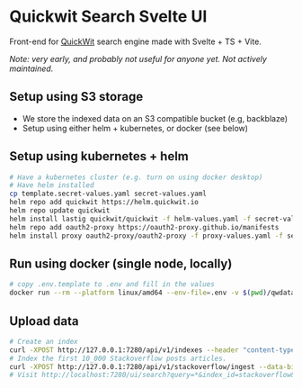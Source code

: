 # Quickwit Search Svelte UI

Front-end for [QuickWit](https://quickwit.io/) search engine made with Svelte + TS + Vite.

_Note: very early, and probably not useful for anyone yet. Not actively maintained._

## Setup using S3 storage

- We store the indexed data on an S3 compatible bucket (e.g, backblaze)
- Setup using either helm + kubernetes, or docker (see below)

## Setup using kubernetes + helm

```sh
# Have a kubernetes cluster (e.g. turn on using docker desktop)
# Have helm installed
cp template.secret-values.yaml secret-values.yaml
helm repo add quickwit https://helm.quickwit.io
helm repo update quickwit
helm install lastig quickwit/quickwit -f helm-values.yaml -f secret-values.yaml
helm repo add oauth2-proxy https://oauth2-proxy.github.io/manifests
helm install proxy oauth2-proxy/oauth2-proxy -f proxy-values.yaml -f secret-values.yaml
```

## Run using docker (single node, locally)

```sh
# copy .env.template to .env and fill in the values
docker run --rm --platform linux/amd64 --env-file=.env -v $(pwd)/qwdata:/quickwit/qwdata -p 127.0.0.1:7280:7280 quickwit/quickwit run
```

## Upload data

```sh
# Create an index
curl -XPOST http://127.0.0.1:7280/api/v1/indexes --header "content-type: application/yaml" --data-binary @./stackoverflow-index-config.yaml
# Index the first 10_000 Stackoverflow posts articles.
curl -XPOST http://127.0.0.1:7280/api/v1/stackoverflow/ingest --data-binary @stackoverflow.posts.transformed-10000.json
# Visit http://localhost:7280/ui/search?query=*&index_id=stackoverflow&max_hits=10&sort_by_field=-creationDate
```

